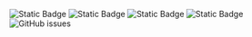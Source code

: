 ![Static Badge](https://img.shields.io/badge/blacklists-61-000000) ![Static Badge](https://img.shields.io/badge/blacklisted-3003642-cc0000) ![Static Badge](https://img.shields.io/badge/whitelisted-2254-00CC00) ![Static Badge](https://img.shields.io/badge/streaming_blacklist-28107-000000) ![GitHub issues](https://img.shields.io/github/issues/fabriziosalmi/blacklists)
